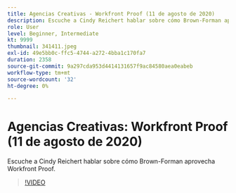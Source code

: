 ```yaml
---
title: Agencias Creativas - Workfront Proof (11 de agosto de 2020)
description: Escuche a Cindy Reichert hablar sobre cómo Brown-Forman aprovecha Workfront Proof.
role: User
level: Beginner, Intermediate
kt: 9999
thumbnail: 341411.jpeg
exl-id: 49e5bb0c-ffc5-4744-a272-4bba1c170fa7
duration: 2358
source-git-commit: 9a297cda953d4414131657f9ac84580aea0eabeb
workflow-type: tm+mt
source-wordcount: '32'
ht-degree: 0%

---
```


# Agencias Creativas: Workfront Proof (11 de agosto de 2020)

Escuche a Cindy Reichert hablar sobre cómo Brown-Forman aprovecha Workfront Proof.

>[!VIDEO](https://video.tv.adobe.com/v/341411/?quality=12&learn=on)
